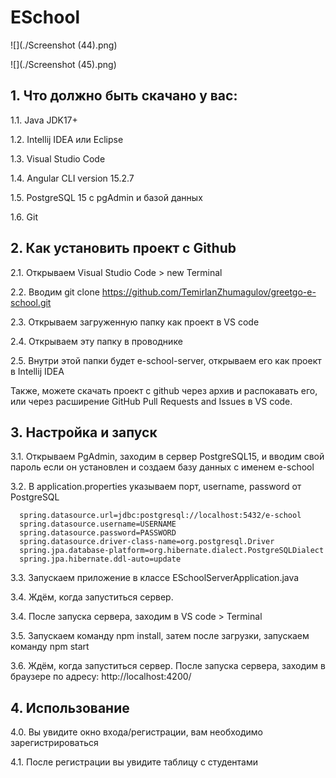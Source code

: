 # ESchool
![](./Screenshot (44).png)

![](./Screenshot (45).png)

## 1. Что должно быть скачано у вас:
1.1. Java JDK17+

1.2. Intellij IDEA или Eclipse

1.3. Visual Studio Code 

1.4. Angular CLI version 15.2.7

1.5. PostgreSQL 15 c pgAdmin и базой данных

1.6. Git

## 2. Как установить проект с Github
2.1. Открываем Visual Studio Code > new Terminal 

2.2. Вводим git clone https://github.com/TemirlanZhumagulov/greetgo-e-school.git

2.3. Открываем загруженную папку как проект в VS code

2.4. Открываем эту папку в проводнике

2.5. Внутри этой папки будет e-school-server, открываем его как проект в Intellij IDEA

Также, можете скачать проект с github через архив и распокавать его, или через расширение GitHub Pull Requests and Issues в VS code. 

## 3. Настройка и запуск
3.1. Открываем PgAdmin, заходим в сервер PostgreSQL15, и вводим свой пароль если он установлен и создаем базу данных с именем e-school

3.2. В application.properties указываем порт, username, password от PostgreSQL

```no-highlight
  spring.datasource.url=jdbc:postgresql://localhost:5432/e-school
  spring.datasource.username=USERNAME
  spring.datasource.password=PASSWORD
  spring.datasource.driver-class-name=org.postgresql.Driver
  spring.jpa.database-platform=org.hibernate.dialect.PostgreSQLDialect
  spring.jpa.hibernate.ddl-auto=update
```

3.3. Запускаем приложение в классе ESchoolServerApplication.java

3.4. Ждём, когда запуститься сервер.

3.4. После запуска сервера, заходим в VS code > Terminal

3.5. Запускаем команду npm install, затем после загрузки, запускаем команду npm start

3.6. Ждём, когда запуститься сервер. После запуска сервера, заходим в браузере по адресу: http://localhost:4200/

## 4. Использование
4.0. Вы увидите окно входа/регистрации, вам необходимо зарегистрироваться

4.1. После регистрации вы увидите таблицу с студентами
